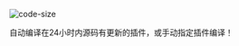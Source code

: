 ![code-size](https://img.shields.io/github/languages/code-size/roacn/compile-packages?color=blueviolet)

 自动编译在24小时内源码有更新的插件，或手动指定插件编译！
